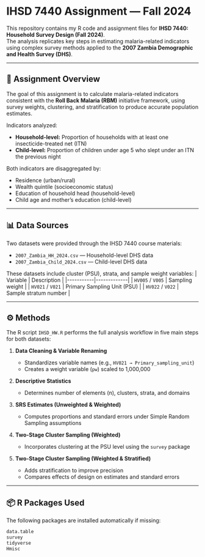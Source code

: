 # IHSD 7440 Assignment — Fall 2024

This repository contains my R code and assignment files for **IHSD 7440: Household Survey Design (Fall 2024)**.  
The analysis replicates key steps in estimating malaria-related indicators using complex survey methods applied to the **2007 Zambia Demographic and Health Survey (DHS)**.

---

## 📘 Assignment Overview
The goal of this assignment is to calculate malaria-related indicators consistent with the **Roll Back Malaria (RBM)** initiative framework, using survey weights, clustering, and stratification to produce accurate population estimates.

Indicators analyzed:

- **Household-level:** Proportion of households with at least one insecticide-treated net (ITN)  
- **Child-level:** Proportion of children under age 5 who slept under an ITN the previous night  

Both indicators are disaggregated by:
- Residence (urban/rural)
- Wealth quintile (socioeconomic status)
- Education of household head (household-level)
- Child age and mother’s education (child-level)

---

## 📊 Data Sources
Two datasets were provided through the IHSD 7440 course materials:
- `2007_Zambia_HH_2024.csv` — Household-level DHS data  
- `2007_Zambia_Child_2024.csv` — Child-level DHS data  

These datasets include cluster (PSU), strata, and sample weight variables:
| Variable | Description |
|-----------|-------------|
| `HV005` / `V005` | Sampling weight |
| `HV021` / `V021` | Primary Sampling Unit (PSU) |
| `HV022` / `V022` | Sample stratum number |

---

## ⚙️ Methods

The R script `IHSD_HW.R` performs the full analysis workflow in five main steps for both datasets:

1. **Data Cleaning & Variable Renaming**  
   - Standardizes variable names (e.g., `HV021 → Primary_sampling_unit`)  
   - Creates a weight variable (`pw`) scaled to 1,000,000  

2. **Descriptive Statistics**  
   - Determines number of elements (n), clusters, strata, and domains  

3. **SRS Estimates (Unweighted & Weighted)**  
   - Computes proportions and standard errors under Simple Random Sampling assumptions  

4. **Two-Stage Cluster Sampling (Weighted)**  
   - Incorporates clustering at the PSU level using the `survey` package  

5. **Two-Stage Cluster Sampling (Weighted & Stratified)**  
   - Adds stratification to improve precision  
   - Compares effects of design on estimates and standard errors  

---

## 📦 R Packages Used
The following packages are installed automatically if missing:
```r
data.table
survey
tidyverse
Hmisc
